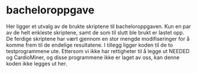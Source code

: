 # bacheloroppgave

Her ligger et utvalg av de brukte skriptene til bacheloroppgaven. Kun en par av de helt enkleste skriptene, samt de som til slutt ble brukt er lastet opp. De ferdige skriptene har vært gjennom en stor mengde modifiseringer for å komme frem til de endelige resultatene. I tillegg ligger koden til de to testprogrammene ute. Ettersom vi ikke har rettigheter til å legge ut NEEDED og CardioMiner, og disse programmene ikke er laget av oss, kan denne koden ikke legges ut her.